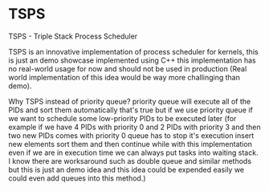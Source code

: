 # TSPS
TSPS - Triple Stack Process Scheduler

TSPS is an innovative implementation of process scheduler for kernels, this is just an demo showcase implemented using C++ this implementation has no real-world usage for now and should not be used in production (Real world implementation of this idea would be way more challinging than demo).

Why TSPS instead of priority queue? priority queue will execute all of the PIDs and sort them automatically that's true but if we use priority queue if we want to schedule some low-priority PIDs to be executed later (for example if we have 4 PIDs with priority 0 and 2 PIDs with priority 3 and then two new PIDs comes with priority 0 queue has to stop it's execution insert new elements sort them and then continue while with this implementation even if we are in execution time we can always put tasks into waiting stack. I know there are worksaround such as double queue and similar methods but this is just an demo idea and this idea could be expended easily we could even add queues into this method.)
